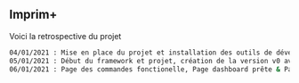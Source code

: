 ## Imprim+
Voici la retrospective du projet

```bash
04/01/2021 : Mise en place du projet et installation des outils de développement
05/01/2021 : Début du framework et projet, création de la version v0 avec quelques fonctionnalitées
06/01/2021 : Page des commandes fonctionelle, Page dashboard prête & Page chiffre d'affaire en construction
```
